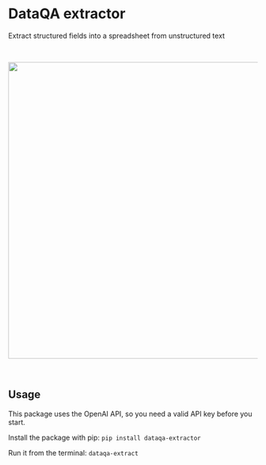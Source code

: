 # DataQA extractor
Extract structured fields into a spreadsheet from unstructured text

&nbsp;

<div align="center">
    <img src="https://github.com/dataqa/extractor/blob/main/extractor.gif" width="600" align="center"/>
</div>

&nbsp;

## Usage

This package uses the OpenAI API, so you need a valid API key before you start.

Install the package with pip: `pip install dataqa-extractor`

Run it from the terminal: `dataqa-extract`
